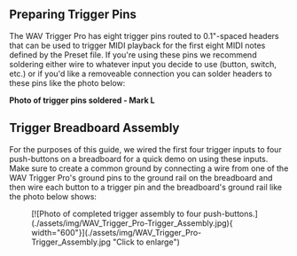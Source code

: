 



## Preparing Trigger Pins

The WAV Trigger Pro has eight trigger pins routed to 0.1"-spaced headers that can be used to trigger MIDI playback for the first eight MIDI notes defined by the Preset file. If you're using these pins we recommend soldering either wire to whatever input you decide to use (button, switch, etc.) or if you'd like a removeable connection you can solder headers to these pins like the photo below:

**Photo of trigger pins soldered - Mark L**

## Trigger Breadboard Assembly

For the purposes of this guide, we wired the first four trigger inputs to four push-buttons on a breadboard for a quick demo on using these inputs. Make sure to create a common ground by connecting a wire from one of the WAV Trigger Pro's ground pins to the ground rail on the breadboard and then wire each button to a trigger pin and the breadboard's ground rail like the photo below shows: 

<figure markdown>
[![Photo of completed trigger assembly to four push-buttons.](./assets/img/WAV_Trigger_Pro-Trigger_Assembly.jpg){ width="600"}](./assets/img/WAV_Trigger_Pro-Trigger_Assembly.jpg "Click to enlarge")
</figure>